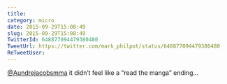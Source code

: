 ```yaml
---
title: 
category: micro
date: 2015-09-29T15:08:49
slug: 2015-09-29T15:08:49
TwitterId: 648877094479380480
TweetUrl: https://twitter.com/mark_philpot/status/648877094479380480
ReTweetUser: 
---
```


[@Aundrejacobsmma](https://twitter.com/Aundrejacobsmma) it didn’t feel like a “read the manga” ending...